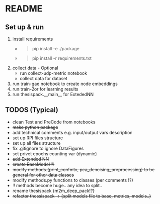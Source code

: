 # README
## Set up & run
1. install requirements
    - > pip install -e ./package
    - > pip install -r requirements.txt  
2. collect data - Optional
    - run collect-udp-metric notebook
    - collect data for dataset
3. run train-gae notebook to create node embeddings 
4. run train-2or for learning results
5. run thesispack.\_\_main\_\_ for ExtededNN

## TODOS (Typical)
- clean Test and PreCode from notebooks
- ~~make python package~~
- add technical comments e.g. input/output vars description
- set up RPI files structure
- set up all files structure
- fix .gitignore to ignore DataFigures
- ~~set privet epochs counting var (dynamic)~~
- ~~add Extended NN~~
- ~~create BaseModel ?!~~
- ~~modify methods.{print_confmtx, pca_denoising_preprocessing} to be general for other data classes~~
- modify methods.py functions to classes (per comments !?)
- !! methods become huge.. any idea to split..    
- rename thesispack {m2m_deep_pack!?}
- ~~refactor thessispack -> {split models file to base, metrics, models..}~~